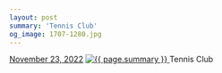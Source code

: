 ```yaml
---
layout: post
summary: 'Tennis Club'
og_image: 1707-1280.jpg
---
```


<p>
  <time>
    <a href="/1707">November 23, 2022</a>
  </time>
  <a href="/1707">
    <img src="{{ site.assets_url }}/1707-640.jpg" srcset="{{ site.assets_url }}/1707-320.jpg 320w, {{ site.assets_url }}/1707-640.jpg 640w, {{ site.assets_url }}/1707-960.jpg 960w, {{ site.assets_url }}/1707-1280.jpg 1280w" sizes="(min-width: 700px) 50vw, calc(100vw - 2rem)" alt="{{ page.summary }}" />
  </a>
  <span>Tennis Club</span>
</p>
